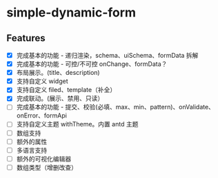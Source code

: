 # simple-dynamic-form

## Features

- [x] 完成基本的功能 - 递归渲染，schema、uiSchema、formData 拆解
- [x] 完成基本的功能 - 可控/不可控 onChange、formData？
- [x] 布局展示。(title、description)
- [x] 支持自定义 widget
- [x] 支持自定义 filed、template（补全）
- [x] 完成联动。(展示、禁用、只读）
- [ ] 完成基本的功能 - 提交、校验(必填、max、min、pattern)、onValidate、onError、formApi
- [ ] 支持自定义主题 withTheme。内置 antd 主题
- [ ] 数组支持
- [ ] 额外的属性
- [ ] 多语言支持
- [ ] 额外的可视化编辑器
- [ ] 数组类型（增删改查）
